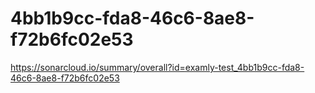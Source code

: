 # 4bb1b9cc-fda8-46c6-8ae8-f72b6fc02e53
https://sonarcloud.io/summary/overall?id=examly-test_4bb1b9cc-fda8-46c6-8ae8-f72b6fc02e53
